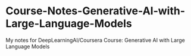 # Course-Notes-Generative-AI-with-Large-Language-Models
My notes for DeepLearningAI/Coursera Course: Generative AI with Large Language Models
